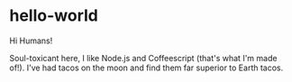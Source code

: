 # hello-world

Hi Humans!

Soul-toxicant here, I like Node.js and Coffeescript (that's what I'm made of!).
I've had tacos on the moon and find them far superior to Earth tacos.
